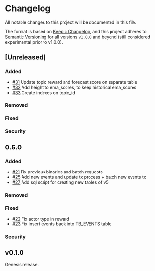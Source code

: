 <!--
Guiding Principles:

Changelogs are for humans, not machines.
There should be an entry for every single version.
The same types of changes should be grouped.
Versions and sections should be linkable.
The latest version comes first.
The release date of each version is displayed.
Mention whether you follow Semantic Versioning (we do at and after v1.0.0).

Usage:

Change log entries are to be added to the Unreleased section
under the appropriate stanza (see below).
Each entry should ideally include the Github issue or PR reference.

The issue numbers will later be link-ified during the
release process so you do not have to worry about including
a link manually, but you can if you wish.

Types of changes (Stanzas):

* __Added__ for new features.
* __Changed__ for changes in existing functionality that did not aim to resolve bugs.
* __Deprecated__ for soon-to-be removed features.
* __Removed__ for now removed features.
* __Fixed__ for any bug fixes that did not threaten user funds or chain continuity.
* __Security__ for any bug fixes that did threaten user funds or chain continuity.

Breaking changes affecting client, API, and state should be mentioned in the release notes.

Ref: https://keepachangelog.com/en/1.0.0/
Ref: https://github.com/osmosis-labs/osmosis/blob/main/CHANGELOG.md
-->

# Changelog

All notable changes to this project will be documented in this file.

The format is based on [Keep a Changelog](https://keepachangelog.com/en/1.0.0/),
and this project adheres to [Semantic Versioning](https://semver.org/spec/v2.0.0.html) for all versions `v1.0.0` and beyond (still considered experimental prior to v1.0.0).

## [Unreleased]

### Added

* [#31](https://github.com/allora-network/allora-indexer/pull/31) Update topic reward and forecast score on separate table
* [#32](https://github.com/allora-network/allora-chain/pull/32) Add height to ema_scores, to keep historical ema_scores
* [#33](https://github.com/allora-network/allora-chain/pull/33) Create indexes on topic_id

### Removed

### Fixed

### Security


## 0.5.0

### Added

* [#21](https://github.com/allora-network/allora-chain/pull/21) Fix previous binaries and batch requests
* [#25](https://github.com/allora-network/allora-chain/pull/25) Add new events and update tx process + batch new events tx
* [#27](https://github.com/allora-network/allora-indexer/pull/27) Add sql script for creating new tables of v5

### Removed

### Fixed

* [#22](https://github.com/allora-network/allora-chain/pull/22) Fix actor type in reward
* [#23](https://github.com/allora-network/allora-chain/pull/23) Fix insert events back into TB_EVENTS table


### Security


## v0.1.0

Genesis release.
